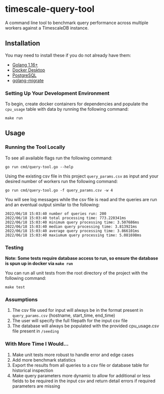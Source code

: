 # timescale-query-tool

A command line tool to benchmark query performance across multiple workers against a TimescaleDB instance.

## Installation

You may need to install these if you do not already have them:

- [Golang 1.16+](https://golang.org/doc/install)
- [Docker Desktop](https://www.docker.com/products/docker-desktop)
- [PostgreSQL](https://www.postgresql.org/download/)
- [golang-migrate](https://github.com/golang-migrate/migrate/tree/master/cmd/migrate#installation)

### Setting Up Your Development Environment

To begin, create docker containers for dependencies and populate the `cpu_usage` table with data by running the following command:

```
make run
```

## Usage

### Running the Tool Locally

To see all available flags run the following command:

```
go run cmd/query-tool.go --help
```

Using the existing csv file in this project `query_params.csv` as input and your desired number of workers run the following command:

```
go run cmd/query-tool.go -f query_params.csv -w 4
```

You will see log messages while the csv file is read and the queries are run and an eventual output similar to the following:

```
2022/06/18 15:03:40 number of queries run: 200
2022/06/18 15:03:40 total processing time: 773.220341ms
2022/06/18 15:03:40 minimum query processing time: 3.507686ms
2022/06/18 15:03:40 median query processing time: 3.813921ms
2022/06/18 15:03:40 average query processing time: 3.866101ms
2022/06/18 15:03:40 maxiumum query processing time: 5.081698ms
```

### Testing

**Note: Some tests require database access to run, so ensure the database is spun up in docker via `make run`**

You can run all unit tests from the root directory of the project with the following command:

```
make test
```

### Assumptions

1. The csv file used for input will always be in the format present in `query_params.csv` (hostname, start_time, end_time)
2. The user will specify the full filepath for the input csv file
3. The database will always be populated with the provided cpu_usage.csv file present in `/seeding`

### With More Time I Would...

1. Make unit tests more robust to handle error and edge cases
2. Add more benchmark statistics
3. Export the results from all queries to a csv file or database table for historical inspection
4. Make query parameters more dynamic to allow for additional or less fields to be required in the input csv and return detail errors if required parameters are missing
